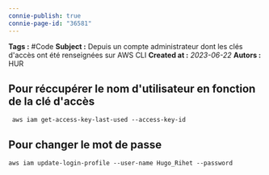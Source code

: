 ```yaml
---
connie-publish: true
connie-page-id: "36581"
---
```


**Tags :** #Code
**Subject :** Depuis un compte administrateur dont les clés d'accès ont été renseignées sur AWS CLI
**Created at :** *2023-06-22*
**Autors :** HUR


## Pour réccupérer le nom d'utilisateur en fonction de la clé d'accès

```shell
 aws iam get-access-key-last-used --access-key-id 
```


## Pour changer le mot de passe

```shell
aws iam update-login-profile --user-name Hugo_Rihet --password
```

